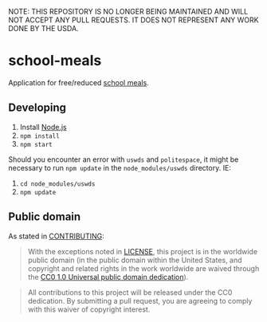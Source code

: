 NOTE: THIS REPOSITORY IS NO LONGER BEING MAINTAINED AND WILL NOT ACCEPT ANY PULL REQUESTS. IT DOES NOT REPRESENT ANY WORK DONE BY THE USDA.

# school-meals
Application for free/reduced [school meals](http://www.fns.usda.gov/school-meals/child-nutrition-programs).

## Developing

1. Install [Node.js](https://nodejs.org)
2. `npm install`
3. `npm start`

Should you encounter an error with `uswds` and `politespace`, it might be necessary to run `npm update` in the `node_modules/uswds` directory. IE:

1. `cd node_modules/uswds`
2. `npm update`

## Public domain

As stated in [CONTRIBUTING](CONTRIBUTING.md):

> With the exceptions noted in [LICENSE](LICENSE.md), this project is in the worldwide public domain (in the public domain within the United States, and copyright and related rights in the work worldwide are waived through the [CC0 1.0 Universal public domain dedication](https://creativecommons.org/publicdomain/zero/1.0/)).

> All contributions to this project will be released under the CC0
dedication. By submitting a pull request, you are agreeing to comply
with this waiver of copyright interest.
